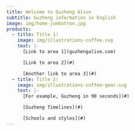 ```yaml
---
title: Welcome to Guzheng Alive
subtitle: Guzheng information in English
image: img/home-jumbotron.jpg
products:
  - title: Title 1!
    image: img/illustrations-coffee.svg
    text: |-
      [Link to area 1](guzhengalive.com)

      [Link to area 2](#)

      [Another link to area 3](#)
  - title: Title 2!
    image: img/illustrations-coffee-gear.svg
    text: |-
      [For example, Guzheng in 90 seconds](#)

      [Guzheng Timelines](#)

      [Schools and styles](#)
---
```



